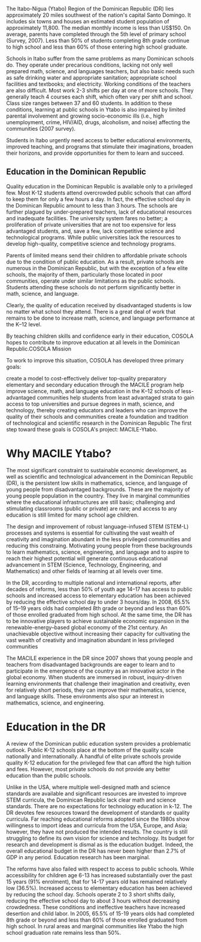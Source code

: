 The Itabo-Nigua (Ytabo) Region of the Dominican Republic (DR) lies approximately 20 miles southwest of the nation's capital Santo Domingo.  It includes six towns and houses an estimated student population of approximately 11,800. The median monthly income is less than US$150.  On average, parents have completed through the 5th level of primary school (Survey, 2007).  Less than 50% of students completing 8th grade continue to high school and less than 60% of those entering high school graduate. 

Schools in Itabo suffer from the same problems as many Dominican schools do.  They operate under precarious conditions, lacking not only well prepared math, science, and languages teachers, but also basic needs such as safe drinking water and appropriate sanitation; appropriate school facilities and textbooks; and electricity. Working conditions of the teachers are also difficult. Most work 2-3 shifts per day at one of more schools. They generally teach 4 courses each shift, which often vary per shift and school. Class size ranges between 37 and 60 students. In addition to these conditions, learning at public schools in Ytabo is also impaired by limited parental involvement and growing socio-economic ills (i.e., high unemployment, crime, HIV/AID, drugs, alcoholism, and noise) affecting the communities (2007 survey).

Students in Itabo urgently need access to better educational environments, improved teaching, and programs that stimulate their imaginations, broaden their horizons, and provide opportunities for them to learn and succeed.

## Education in the Dominican Republic

Quality education in the Dominican Republic is available only to a privileged few. Most K-12 students attend overcrowded public schools that can afford to keep them for only a few hours a day. In fact, the effective school day in the Dominican Republic amount to less than 3 hours. The schools are further plagued by under-prepared teachers, lack of educational resources and inadequate facilities. The university system fares no better; a proliferation of private universities that are not too expensive for less advantaged students, and, save a few, lack competitive science and technological programs. While public universities lack the resources to develop high-quality, competitive science and technology programs.

Parents of limited means send their children to affordable private schools due to the condition of public education. As a result, private schools are numerous in the Dominican Republic, but with the exception of a few elite schools, the majority of them, particularly those located in poor communities, operate under similar limitations as the public schools. Students attending these schools do not perform significantly better in math, science, and language.

Clearly, the quality of education received by disadvantaged students is low no matter what school they attend. There is a great deal of work that remains to be done to increase math, science, and language performance at the K–12 level.

By teaching children skills and confidence early in their education, COSOLA hopes to contribute to improve education at all levels in the Dominican Republic.COSOLA Mission

To work to improve this situation, COSOLA has developed three primary goals:

create a model to cost-effectively deliver top-quality preparatory elementary and secondary education through the MACILE program help improve science, math, and language education in the K–12 schools of less-advantaged communities
help students from least advantaged strata to gain access to top universities and pursue degrees in math, science, and technology, thereby creating educators and leaders who can improve the quality of their schools and communities
create a foundation and tradition of technological and scientific research in the Dominican Republic
The first step toward these goals is COSOLA's project: MACILE-Ytabo.

# Why MACILE Ytabo?

The most significant constraint to sustainable economic development, as well as scientific and technological advancement in the Dominican Republic (DR), is the persistent low skills in mathematics, science, and language of young people from disadvantaged backgrounds. These are the majority of young people population in the country. They live in marginal communities where the educational infrastructures are still basic; challenging and stimulating classrooms (public or private) are rare; and access to any education is still limited for many school age children.

The design and improvement of robust language-infused STEM (STEM-L)  processes and systems is essential for cultivating the vast wealth of creativity and imagination abundant in the less privileged communities and reducing this constraing. Motivating young people from these backgrounds to learn mathematics, science, engineering, and language and to aspire to reach their highest potential will generate continuous educational advancement in STEM (Science, Technology, Engineering, and Mathematics) and other fields of learning at all levels over time.


In the DR, according to multiple national and international reports, after decades of reforms, less than 50% of youth age 14–17 has access to public schools and increased access to elementary education has been achieved by reducing the effective school day to under 3 hours/day. In 2008,  65.5% of 15–19 years olds had completed 8th grade or beyond and less than 60% of those enrolled graduated from high school.  At the same time, the DR has to be innovative players to achieve sustainable economic expansion in the renewable-energy–based global economy of the 21st century. An unachievable objective without increasing their capacity for cultivating the vast wealth of creativity and imagination abundant in less privileged communities

The MACILE experience in the DR since 2007 shows that young people and teachers from disadvantaged backgrounds are eager to learn and to participate in the emergence of the country as an innovative actor in the global economy. When students are immersed in robust, inquiry-driven learning environments that challenge their imagination and creativity, even for relatively short periods, they can improve their mathematics, science, and language skills. These environments also spur an interest in mathematics, science, and engineering.

# Education in the DR

A review of the Dominican public education system provides a problematic outlook. Public K-12 schools place at the bottom of the quality scale nationally and internationally. A handful of elite private schools provide quality K-12 education for the privileged few that can afford the high tuition and fees. However, most private schools do not provide any better education than the public schools.

Unlike in the USA, where multiple well-designed math and science standards are available and significant resources are invested to improve STEM curricula, the Dominican Republic lack clear math and science standards. There are no expectations for technology education in k-12.  The DR devotes few resources toward the development of standards or quality curricula. Far reaching educational reforms adopted since the 1980s show willingness to import ideas and curricula from the USA, Europe, and Asia; however, they have not produced the intended results. The country is still struggling to define its own vision for science and technology. Its budget for research and development is dismal as is the education budget. Indeed, the overall educational
budget in the DR has never been higher than 2.7% of GDP in any period. Education research has been marginal.


The reforms have also failed with respect to access to public schools. While accessibility for children age 6-13 has increased substantially over the past 15 years (91% enrolment), that for 14-17 years old has remained relatively low (36.5%). Increased access to elementary education has been achieved by reducing the school day. Schools operate 2 to 3 short shifts daily, reducing the effective school day to about 3 hours without decreasing crowdedness. These conditions and ineffective teachers have increased desertion and child labor. In 2005, 65.5% of 15-19 years olds had completed 8th grade or beyond and less than 60% of those enrolled graduated from high school. In rural areas and marginal communities like Ytabo the high school graduation rate
remains less than 50%.
